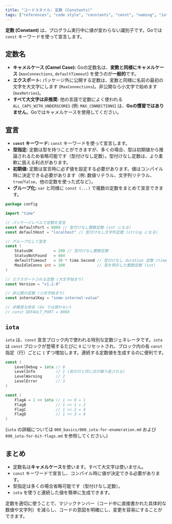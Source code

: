 ```yaml
---
title: "コードスタイル: 定数 (Constants)"
tags: ["references", "code style", "constants", "const", "naming", "iota"]
---
```


**定数 (Constant)** は、プログラム実行中に値が変わらない識別子です。Goでは `const` キーワードを使って宣言します。

## 定数名

*   **キャメルケース (Camel Case):** Goの定数名は、**変数と同様にキャメルケース** (`maxConnections`, `defaultTimeout`) を使うのが**一般的**です。
*   **エクスポート:** パッケージ外に公開する定数は、変数と同様に名前の最初の文字を大文字にします (`MaxConnections`)。非公開なら小文字で始めます (`maxRetries`)。
*   **すべて大文字は非推奨:** 他の言語で定数によく使われる `ALL_CAPS_WITH_UNDERSCORES` (例: `MAX_CONNECTIONS`) は、**Goの慣習ではありません**。Goではキャメルケースを使用してください。

## 宣言

*   **`const` キーワード:** `const` キーワードを使って宣言します。
*   **型指定:** 定数は型を持つことができますが、多くの場合、型は初期値から推論されるため省略可能です（型付けなし定数）。型付けなし定数は、より柔軟に扱える利点があります。
*   **初期値:** 定数は宣言時に必ず値を設定する必要があります。値はコンパイル時に決定できる必要があります（例: 数値リテラル、文字列リテラル、`true`/`false`、他の定数を使った式など）。
*   **グループ化:** `var` と同様に `const (...)` で複数の定数をまとめて宣言できます。

```go
package config

import "time"

// パッケージレベルで定数を宣言
const defaultPort = 8080 // 型付けなし整数定数 (int になる)
const defaultHost = "localhost" // 型付けなし文字列定数 (string になる)

// グループ化して宣言
const (
	StatusOK         = 200 // 型付けなし整数定数
	StatusNotFound   = 404
	defaultTimeout   = 30 * time.Second // 型付けなし duration 定数 (time.Duration になる)
	MaxIdleConns int = 100              // 型を明示した整数定数 (int)
)

// エクスポートされる定数 (大文字始まり)
const Version = "v1.2.0"

// 非公開の定数 (小文字始まり)
const internalKey = "some-internal-value"

// 非推奨な命名 (Go では使わない)
// const DEFAULT_PORT = 8080
```

## `iota`

`iota` は、`const` 宣言ブロック内で使われる特別な定数ジェネレータです。`iota` は `const` ブロックが登場するたびに `0` にリセットされ、ブロック内の各 `const` 指定（行）ごとに `1` ずつ増加します。連続する定数値を生成するのに便利です。

```go
const (
	LevelDebug = iota // 0
	LevelInfo         // 1 (前の行と同じ式が繰り返される)
	LevelWarning      // 2
	LevelError        // 3
)

const (
	FlagA = 1 << iota // 1 << 0 = 1
	FlagB             // 1 << 1 = 2
	FlagC             // 1 << 2 = 4
	FlagD             // 1 << 3 = 8
)
```
(`iota` の詳細については `000_basics/080_iota-for-enumeration.md` および `090_iota-for-bit-flags.md` を参照してください。)

## まとめ

*   定数名は**キャメルケース**を使います。すべて大文字は使いません。
*   `const` キーワードで宣言し、コンパイル時に値が決定できる必要があります。
*   型指定は多くの場合省略可能です（型付けなし定数）。
*   `iota` を使うと連続した値を簡単に生成できます。

定数を適切に使うことで、マジックナンバー（コード中に直接書かれた具体的な数値や文字列）を減らし、コードの意図を明確にし、変更を容易にすることができます。